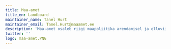 ```yaml
---
title: Maa-amet
title_en: Landboard
maintainer_name: Tanel Hurt
maintainer_email: Tanel.Hurt@maaamet.ee
description: 'Maa-amet osaleb riigi maapoliitika arendamisel ja elluviimisel, varustab ühiskonda maa kohta kogutava infoga ning tagab riiklike ruumiandmete ajakohasuse, kättesaadavuse ja kasutuslihtsuse.'
twitter: ''
logo: maa-amet.PNG
---
```

